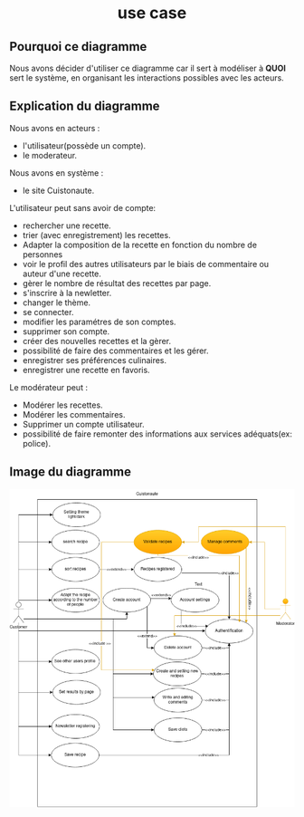 # <center> use case </center>

## Pourquoi ce diagramme

Nous avons décider d'utiliser ce diagramme car il sert à modéliser à **QUOI** sert le système, en organisant les interactions possibles avec les acteurs.

## Explication du diagramme

Nous avons en acteurs :
- l'utilisateur(possède un compte).
- le moderateur.

Nous avons en système : 
- le site Cuistonaute.

L'utilisateur peut sans avoir de compte:
- rechercher une recette.
- trier (avec enregistrement) les recettes.
- Adapter la composition de la recette en fonction du nombre de personnes
- voir le profil des autres utilisateurs par le biais de commentaire ou auteur d'une recette.
- gèrer le nombre de résultat des recettes par page.
- s'inscrire à la newletter.
- changer le thème.
- se connecter.
- modifier les paramétres de son comptes.
- supprimer son compte.
- créer des nouvelles recettes et la gèrer.
- possibilité de faire des commentaires et les gérer.
- enregistrer ses préférences culinaires.
- enregistrer une recette en favoris.

Le modérateur peut : 
- Modérer les recettes.
- Modérer les commentaires.
- Supprimer un compte utilisateur.
- possibilité de faire remonter des informations aux services adéquats(ex: police).

## Image du diagramme

<img src="./diagrams-img/Use Case Diagram.png">